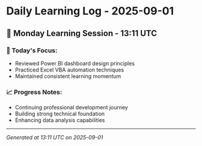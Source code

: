 # Daily Learning Log - 2025-09-01

## 📅 Monday Learning Session - 13:11 UTC

### 🎯 Today's Focus:
- Reviewed Power BI dashboard design principles
- Practiced Excel VBA automation techniques
- Maintained consistent learning momentum

### 📈 Progress Notes:
- Continuing professional development journey
- Building strong technical foundation
- Enhancing data analysis capabilities

---
*Generated at 13:11 UTC on 2025-09-01*
